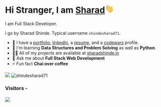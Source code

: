 <h1>Hi Stranger, I am <a href="https://sharadshinde.in" target="_blank">Sharad</a><img src="https://raw.githubusercontent.com/ABSphreak/ABSphreak/master/gifs/Hi.gif" width="30px"></h1>

I am Full Stack Developer.

I go by Sharad Shinde. Typical username `shindesharad71`.

+ 🌱 I have a [portfolio], [linkedIn], a [resume], and a [codewars] profile.
+ 🤔 I'm learning **Data Structures and Problem Solving** as well as **Python**.
+ 👨‍💻 All of my projects are available at [sharadshinde.in]
+ 💬 Ask me about **Full Stack Web Development**
+ ⚡ Fun fact **Chai over coffee**


<p float="left">
  <img src="https://github-readme-stats.vercel.app/api?username=shindesharad71&show_icons=true&text_color=fff&bg_color=151515&title_color=fff" width="450" />
  <img src="https://github-readme-streak-stats.herokuapp.com/?user=shindesharad71&" alt="shindesharad71" width="450" />
</p>

### Visitors - 
<img align="center" src="https://profile-counter.glitch.me/shindesharad71/count.svg">

 [portfolio]: https://shard.in
 [linkedIn]: https://www.linkedin.com/in/shindesharad71/
 [resume]: https://resume.sharadshinde.in
 [codewars]: https://www.codewars.com/users/shindesharad71
 [sharadshinde.in]: https://sharadshinde.in
